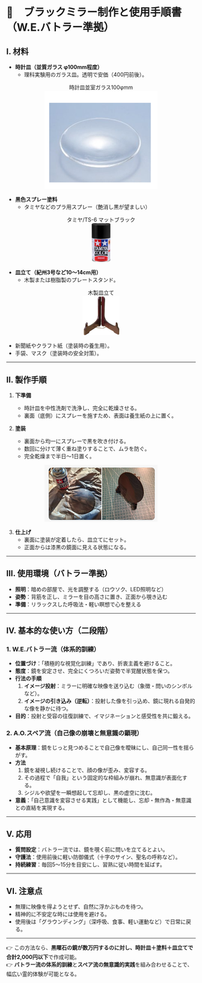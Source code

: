 # 🍏　ブラックミラー制作と使用手順書（W.E.バトラー準拠）

## Ⅰ. 材料
- **時計皿（並質ガラス φ100mm程度）**
  - 理科実験用のガラス皿。透明で安価（400円前後）。
 
<div align="center">
時計皿並室ガラス100φmm<br>
<img src="black-mirror1.png" width="300">
<br>
</div>

- **黒色スプレー塗料**
  - タミヤなどのプラ用スプレー（艶消し黒が望ましい）
    
 <div align="center">
タミヤ/TS-6 マットブラック<br>
<img src="tamiya2.png" width="50">
<br>
</div>

- **皿立て（紀州3号など10〜14cm用）**
  - 木製または樹脂製のプレートスタンド。
 
 <div align="center">
木製皿立て<br>
<img src="saratate.png" width="100">
<br>
</div>

- 新聞紙やクラフト紙（塗装時の養生用）。
- 手袋、マスク（塗装時の安全対策）。

---

## Ⅱ. 製作手順
1. **下準備**
   - 時計皿を中性洗剤で洗浄し、完全に乾燥させる。
   - 裏面（底側）にスプレーを施すため、表面は養生紙の上に置く。

2. **塗装**
   - 裏面から均一にスプレーで黒を吹き付ける。
   - 数回に分けて薄く重ね塗りすることで、ムラを防ぐ。
   - 完全乾燥まで半日～1日置く。

<div align="center">
<img src="paint.png" width="300">
<br>
</div>

3. **仕上げ**
   - 裏面に塗装が定着したら、皿立てにセット。
   - 正面からは漆黒の鏡面に見える状態になる。

---

## Ⅲ. 使用環境（バトラー準拠）
- **照明**：暗めの部屋で、光を調整する（ロウソク、LED照明など）
- **姿勢**：背筋を正し、ミラーを目の高さに置き、正面から覗き込む
- **準備**：リラックスした呼吸法・軽い瞑想で心を整える

---

## Ⅳ. 基本的な使い方（二段階）

### 1. W.E.バトラー流（体系的訓練）
- **位置づけ**：「積極的な視覚化訓練」であり、折衷主義を避けること。
- **態度**：鏡を安定させ、完全にくつろいだ姿勢で半覚醒状態を保つ。
- **行法の手順**
  1. **イメージ投射**：ミラーに明確な映像を送り込む（象徴・問いのシンボルなど）。
  2. **イメージの引き込み（逆転）**：投射した像を引っ込め、鏡に現れる自発的な像を静かに待つ。
- **目的**：投射と受容の往復訓練で、イマジネーションと感受性を共に鍛える。

### 2. A.O.スペア流（自己像の崩壊と無意識の顕現）
- **基本原理**：鏡をじっと見つめることで自己像を曖昧にし、自己同一性を揺らがす。
- **方法**
  1. 鏡を凝視し続けることで、顔の像が歪み、変容する。
  2. その過程で「自我」という固定的な枠組みが崩れ、無意識が表面化する。
  3. シジルや欲望を一瞬想起して忘却し、黒の虚空に沈む。
- **意義**：「自己意識を変容させる実践」として機能し、忘却・無作為・無意識との直結を実現する。

---

## Ⅴ. 応用
- **質問設定**：バトラー流では、鏡を覗く前に問いを立てるとよい。
- **守護法**：使用前後に軽い防御儀式（十字のサイン、聖名の呼称など）。
- **持続練習**：毎回5〜15分を目安にし、習熟に従い時間を延ばす。

---

## Ⅵ. 注意点
- 無理に映像を得ようとせず、自然に浮かぶものを待つ。
- 精神的に不安定な時には使用を避ける。
- 使用後は「グラウンディング」（深呼吸、食事、軽い運動など）で日常に戻る。

---

👉 この方法なら、**黒曜石の鏡が数万円するのに対し、時計皿＋塗料＋皿立てで合計2,000円以下**で作成可能。  
👉 **バトラー流の体系的訓練**と**スペア流の無意識的実践**を組み合わせることで、幅広い霊的体験が可能となる。
